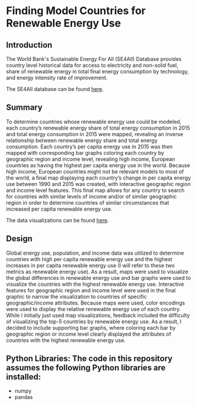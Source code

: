 # Finding Model Countries for Renewable Energy Use

## Introduction

The World Bank's Sustainable Energy For All (SE4All) Database provides country level historical data for access to electricity and non-solid fuel, share of renewable energy in total final energy consumption by technology, and energy intensity rate of improvement.

The SE4All database can be found
<a href='http://databank.worldbank.org/data/reports.aspx?source=sustainable-energy-for-all&Type=TABLE&preview=on#' target='_blank'>here</a>.

## Summary

To determine countries whose renewable energy use could be modeled, each country’s renewable energy share of total energy consumption in 2015 and total energy consumption in 2015 were mapped, revealing an inverse relationship between renewable energy share and total energy consumption. Each country’s per capita energy use in 2015 was then mapped with corresponding bar graphs coloring each country by geographic region and income level, revealing high income, European countries as having the highest per capita energy use in the world. Because high income, European countries might not be relevant models to most of the world, a final map displaying each country’s change in per capita energy use between 1990 and 2015 was created, with interactive geographic region and income level features. This final map allows for any country to search for countries with similar levels of income and/or of similar geographic region in order to determine countries of similar circumstances that increased per capita renewable energy use. 

The data visualizations can be found 
<a href='https://public.tableau.com/profile/michael.gysel#!/vizhome/SustainableEnergyforAll/ModelCountriesforRenewableEnergyUse?publish=yes' target='_blank'>here</a>.

## Design

Global energy use, population, and income data was utilized to determine countries with high per capita renewable energy use and the highest increases in per capita renewable energy use (I will refer to these two metrics as renewable energy use). As a result, maps were used to visualize the global differences in renewable energy use and bar graphs were used to visualize the countries with the highest renewable energy use. Interactive features for geographic region and income level were used in the final graphic to narrow the visualization to countries of specific geographic/income attributes. Because maps were used, color encodings were used to display the relative renewable energy use of each country. While I initially just used map visualizations, feedback included the difficulty of visualizing the top-5 countries by renewable energy use. As a result, I decided to include supporting bar graphs, where coloring each bar by geographic region or income level clearly displayed the attributes of countries with the highest renewable energy use. 

## Python Libraries: The code in this repository assumes the following Python libraries are installed:
* numpy
* pandas
